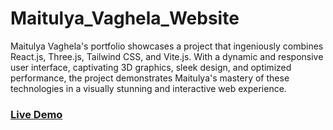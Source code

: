 # Maitulya_Vaghela_Website
Maitulya Vaghela's portfolio showcases a project that ingeniously combines React.js, Three.js, Tailwind CSS, and Vite.js. With a dynamic and responsive user interface, captivating 3D graphics, sleek design, and optimized performance, the project demonstrates Maitulya's mastery of these technologies in a visually stunning and interactive web experience.

### [Live Demo](https://rad-crisp-447e6e.netlify.app/)

